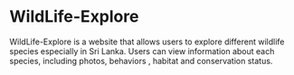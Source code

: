 # WildLife-Explore

WildLife-Explore is a website that allows users to explore different wildlife species especially in Sri Lanka. Users can view information about each species, including photos, behaviors , habitat and conservation status.


